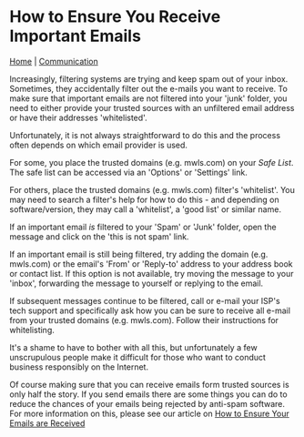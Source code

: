 # How to Ensure You Receive Important Emails
[Home](https://mwlsdotcom.github.io/) | [Communication](https://mwlsdotcom.github.io/communication)

Increasingly, filtering systems are trying and keep spam out of your inbox. Sometimes, they accidentally filter out the e-mails you want to receive. To make sure that important emails are not filtered into your 'junk' folder, you need to either provide your trusted sources with an unfiltered email address or have their addresses 'whitelisted'.

Unfortunately, it is not always straightforward to do this and the process often depends on which email provider is used.

For some, you place the trusted domains (e.g. mwls.com) on your *Safe List*. The safe list can be accessed via an 'Options' or 'Settings' link.

For others, place the trusted domains (e.g. mwls.com) filter's 'whitelist'. You may need to search a filter's help for how to do this - and depending on software/version, they may call a 'whitelist', a 'good list' or similar name.

If an important email *is* filtered to your 'Spam' or 'Junk' folder, open the message and click on the 'this is not spam' link.

If an important email is still being filtered, try adding the domain (e.g. mwls.com) or the email's 'From' or 'Reply-to' address to your address book or contact list. If this option is not available, try moving the message to your 'inbox', forwarding the message to yourself or replying to the email.

If subsequent messages continue to be filtered, call or e-mail your ISP's tech support and specifically ask how you can be sure to receive all e-mail from your trusted domains (e.g. mwls.com). Follow their instructions for whitelisting.

It's a shame to have to bother with all this, but unfortunately a few unscrupulous people make it difficult for those who want to conduct business responsibly on the Internet.

Of course making sure that you can receive emails form trusted sources is only half the story. If you send emails there are some things you can do to reduce the chances of your emails being rejected by anti-spam software. For more information on this, please see our article on [How to Ensure Your Emails are Received](../how-to-ensure-your-emails-are-received/)
